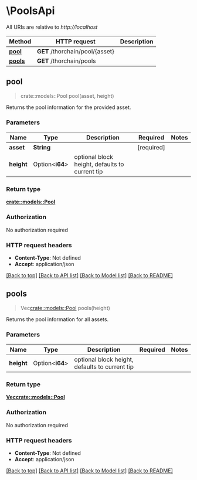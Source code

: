 # \PoolsApi

All URIs are relative to *http://localhost*

Method | HTTP request | Description
------------- | ------------- | -------------
[**pool**](PoolsApi.md#pool) | **GET** /thorchain/pool/{asset} | 
[**pools**](PoolsApi.md#pools) | **GET** /thorchain/pools | 



## pool

> crate::models::Pool pool(asset, height)


Returns the pool information for the provided asset.

### Parameters


Name | Type | Description  | Required | Notes
------------- | ------------- | ------------- | ------------- | -------------
**asset** | **String** |  | [required] |
**height** | Option<**i64**> | optional block height, defaults to current tip |  |

### Return type

[**crate::models::Pool**](Pool.md)

### Authorization

No authorization required

### HTTP request headers

- **Content-Type**: Not defined
- **Accept**: application/json

[[Back to top]](#) [[Back to API list]](../README.md#documentation-for-api-endpoints) [[Back to Model list]](../README.md#documentation-for-models) [[Back to README]](../README.md)


## pools

> Vec<crate::models::Pool> pools(height)


Returns the pool information for all assets.

### Parameters


Name | Type | Description  | Required | Notes
------------- | ------------- | ------------- | ------------- | -------------
**height** | Option<**i64**> | optional block height, defaults to current tip |  |

### Return type

[**Vec<crate::models::Pool>**](Pool.md)

### Authorization

No authorization required

### HTTP request headers

- **Content-Type**: Not defined
- **Accept**: application/json

[[Back to top]](#) [[Back to API list]](../README.md#documentation-for-api-endpoints) [[Back to Model list]](../README.md#documentation-for-models) [[Back to README]](../README.md)

